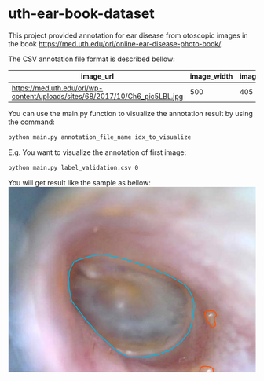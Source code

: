 # uth-ear-book-dataset

This project provided annotation for ear disease from otoscopic images in the book https://med.uth.edu/orl/online-ear-disease-photo-book/.


The CSV annotation file format is described bellow:

| image_url | image_width | image_height | view_annotation_result_Polygon |
|-----------|------------|-------------|--------------------------------|
| https://med.uth.edu/orl/wp-content/uploads/sites/68/2017/10/Ch6_pic5LBL.jpg | 500 | 405 | `[{'points': [...], 'class_name': 'Eardrum'} ...` |


You can use the main.py function to visualize the annotation result by using the command:

```bash
python main.py annotation_file_name idx_to_visualize
```
E.g. You want to visualize the annotation of first image:
```bash
python main.py label_validation.csv 0
```
You will get result like the sample as bellow:
![Alt text](assests/eg2.png?raw=true "Visualization result")
